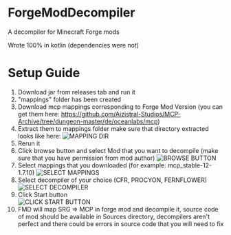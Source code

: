 # ForgeModDecompiler
A decompiler for Minecraft Forge mods

Wrote 100% in kotlin
(dependencies were not)

# Setup Guide

1. Download jar from releases tab and run it
2. "mappings" folder has been created
3. Download mcp mappings corresponding to Forge Mod Version (you can get them here: https://github.com/Aizistral-Studios/MCP-Archive/tree/dungeon-master/de/oceanlabs/mcp)
4. Extract them to mappings folder make sure that directory extracted looks like here: ![MAPPING DIR](https://pekwachnamaykoskwaskwaypinwanik.jet.pics/4d188d8bcef3.png)
5. Rerun it
6. Click browse button and select Mod that you want to decompile (make sure that you have permission from mod author)
![BROWSE BUTTON](https://pekwachnamaykoskwaskwaypinwanik.jet.pics/21659ff89f45.png)
7. Select mappings that you downloaded (for example: mcp_stable-12-1.7.10)
![SELECT MAPPINGS](https://pekwachnamaykoskwaskwaypinwanik.jet.pics/798e1c45741b.png)
8. Select decompiler of your choice (CFR, PROCYON, FERNFLOWER) <br>
![SELECT DECOMPILER](https://pekwachnamaykoskwaskwaypinwanik.jet.pics/a087ba64f27d.png)
9. Click Start button <br>
![CLICK START BUTTON](https://pekwachnamaykoskwaskwaypinwanik.jet.pics/6aee91dd241a.png)
10. FMD will map SRG => MCP in forge mod and decompile it, source code of mod should be available in Sources directory, decompilers aren't perfect and there could be errors in source code that you will need to fix
